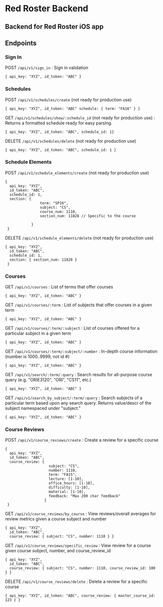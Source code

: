 # Red Roster Backend 

## Backend for Red Roster iOS app 


## Endpoints 
### Sign In 

POST `/api/v1/sign_in` : Sign in validation 
	
	{ api_key: "XYZ", id_token: "ABC" }

### Schedules

POST `/api/v1/schedules/create` (not ready for production use)

	{ api_key: "XYZ", id_token: "ABC" schedule: { term: "FA16" } } 
	
	
GET `/api/v1/schedules/show/:schedule_id` (not ready for production use) : Returns a formatted schedule ready for easy parsing.  

	{ api_key: "XYZ", id_token: "ABC", schedule_id: 1} 

	
DELETE `/api/v1/schedules/delete` (not ready for production use)

	{ api_key: "XYZ", id_token: "ABC", schedule_id: 1 } 
	
### Schedule Elements 
	
POST `/api/v1/schedule_elements/create` (not ready for production use)

	{ 
	  api_key: "XYZ", 
	  id_token: "ABC", 
	  schedule_id: 1, 
	  section: { 
	  				term: "SP16",
	  				subject: "CS",
	  				course_num: 1110,
	  				section_num: 11828 // Specific to the course 
	  	
	  			}
	 }
	 
DELETE `/api/v1/schedule_elements/delete` (not ready for production use)

	{ api_key: "XYZ",
	  id_token: "ABC",
	  schedule_id: 1,
	  section: { section_num: 11828 } 
	 }
### Courses 
	
GET `/api/v1/courses` : List of terms that offer courses 

	{ api_key: "XYZ", id_token: "ABC" } 

GET `/api/v1/courses/:term` : List of subjects that offer courses in a given term 

	{ api_key: "XYZ", id_token: "ABC" } 

GET `/api/v1/courses/:term/:subject` : List of courses offered for a particular subject in a given term 

	{ api_key: "XYZ", id_token: "ABC" } 

GET `/api/v1/courses/:term/:subject/:number` : In-depth course information (number is 1000..9999, not id #)

	{ api_key: "XYZ", id_token: "ABC" } 

GET `/api/v1/search/:term/:query` : Search results for all-purpose course query (e.g. "ORIE3120", "ORI", "CS11", etc.) 
	
	{ api_key: "XYZ", id_token: "ABC" } 
	
GET `/api/v1/search_by_subject/:term/:query` : Search subjects of a particular term based upon any search query.  Returns value/descr of the subject namespaced under "subject."

	{ api_key: "XYZ", id_token: "ABC" }
	
 
### Course Reviews 

POST `/api/v1/course_reviews/create` : Create a review for a specific course 

	{ 
	  api_key: "XYZ", 
	  id_token: "ABC",
	  course_review: { 
	  					subject: "CS", 
	  					number: 1110, 
	  					term: "FA15",
	  					lecture: [1-10],
	  					office_hours: [1-10],
	  					difficulty: [1-10],
	  					material: [1-10],
	  					feedback: "Max 200 char feedback" 
	  				  } 
	 } 
	 
	 
GET `/api/v1/course_reviews/by_course` : View reviews/overall averages for review metrics given a course subject and number 

	{ api_key: "XYZ", 
	  id_token: "ABC", 
	  course_review: { subject: "CS", number: 1110 } } 


GET `/api/v1/course_reviews/specific_review` : View review for a course given course subject, number, and course_review_id 

	{ api_key: "XYZ", 
	  id_token: "ABC", 
	  course_review: { subject: "CS", number: 1110, course_review_id: 100 } } 	  

DELETE `/api/v1/course_reviews/delete` : Delete a review for a specific course 

	{ api_key: "XYZ", id_token: "ABC", course_review: { master_course_id: 123 } }
	





